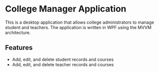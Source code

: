 # College Manager Application
This is a desktop application that allows college administrators to manage student and teachers. The application is written in WPF using the MVVM architecture.

## Features
* Add, edit, and delete student records and courses
* Add, edit, and delete teacher records and courses


